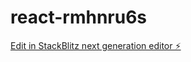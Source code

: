 # react-rmhnru6s

[Edit in StackBlitz next generation editor ⚡️](https://stackblitz.com/~/github.com/prahas196/react-rmhnru6s)